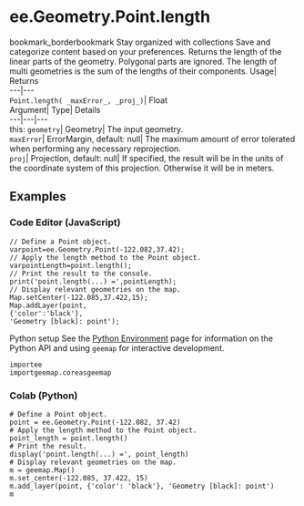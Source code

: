  
#  ee.Geometry.Point.length 
bookmark_borderbookmark Stay organized with collections  Save and categorize content based on your preferences. 
Returns the length of the linear parts of the geometry. Polygonal parts are ignored. The length of multi geometries is the sum of the lengths of their components. Usage| Returns  
---|---  
`Point.length( _maxError_, _proj_)`| Float  
Argument| Type| Details  
---|---|---  
this: `geometry`| Geometry| The input geometry.  
`maxError`| ErrorMargin, default: null| The maximum amount of error tolerated when performing any necessary reprojection.  
`proj`| Projection, default: null| If specified, the result will be in the units of the coordinate system of this projection. Otherwise it will be in meters.  
## Examples
### Code Editor (JavaScript)
```
// Define a Point object.
varpoint=ee.Geometry.Point(-122.082,37.42);
// Apply the length method to the Point object.
varpointLength=point.length();
// Print the result to the console.
print('point.length(...) =',pointLength);
// Display relevant geometries on the map.
Map.setCenter(-122.085,37.422,15);
Map.addLayer(point,
{'color':'black'},
'Geometry [black]: point');
```

Python setup
See the [ Python Environment](https://developers.google.com/earth-engine/guides/python_install) page for information on the Python API and using `geemap` for interactive development.
```
importee
importgeemap.coreasgeemap
```

### Colab (Python)
```
# Define a Point object.
point = ee.Geometry.Point(-122.082, 37.42)
# Apply the length method to the Point object.
point_length = point.length()
# Print the result.
display('point.length(...) =', point_length)
# Display relevant geometries on the map.
m = geemap.Map()
m.set_center(-122.085, 37.422, 15)
m.add_layer(point, {'color': 'black'}, 'Geometry [black]: point')
m
```


